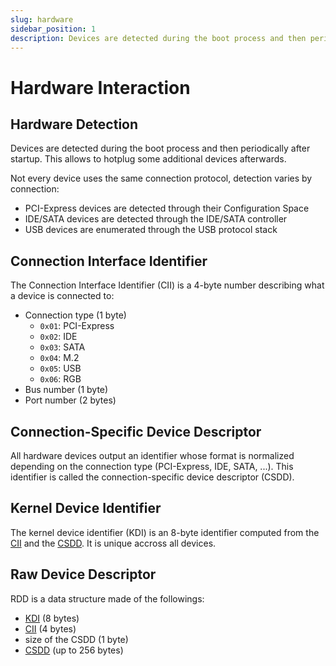 ```yaml
---
slug: hardware
sidebar_position: 1
description: Devices are detected during the boot process and then periodically after startup.
---
```


# Hardware Interaction

## Hardware Detection

Devices are detected during the boot process and then periodically after startup.
This allows to hotplug some additional devices afterwards.

Not every device uses the same connection protocol,
detection varies by connection:

- PCI-Express devices are detected through their Configuration Space
- IDE/SATA devices are detected through the IDE/SATA controller
- USB devices are enumerated through the USB protocol stack

## Connection Interface Identifier

The Connection Interface Identifier (CII) is a 4-byte number describing what a device is connected to:

- Connection type (1 byte)
  - `0x01`: PCI-Express
  - `0x02`: IDE
  - `0x03`: SATA
  - `0x04`: M.2
  - `0x05`: USB
  - `0x06`: RGB
- Bus number (1 byte)
- Port number (2 bytes)

## Connection-Specific Device Descriptor

All hardware devices output an identifier whose format is
normalized depending on the connection type (PCI-Express, IDE, SATA, ...).
This identifier is called the connection-specific device descriptor (CSDD).

## Kernel Device Identifier

The kernel device identifier (KDI) is an 8-byte identifier
computed from the [CII](#connection-interface-identifier)
and the [CSDD](#connection-specific-device-descriptor).
It is unique accross all devices.

## Raw Device Descriptor

RDD is a data structure made of the followings:

- [KDI](#kernel-device-identifier) (8 bytes)
- [CII](#connection-interface-identifier) (4 bytes)
- size of the CSDD (1 byte)
- [CSDD](#connection-specific-device-descriptor) (up to 256 bytes)
